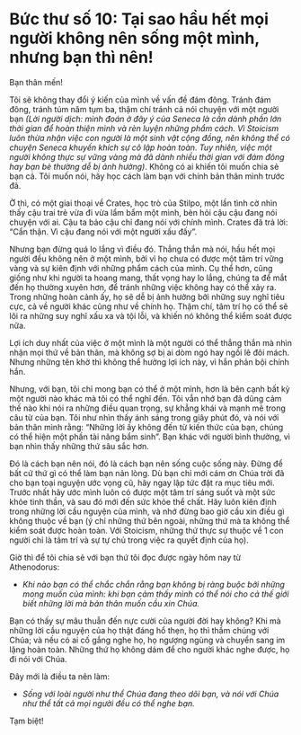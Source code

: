 # Bức thư số 10: Tại sao hầu hết mọi người không nên sống một mình, nhưng bạn thì nên!

Bạn thân mến!

Tôi sẽ không thay đổi ý kiến của mình về vấn đề đám đông. Tránh đám đông, tránh túm năm tụm ba, thậm chí tránh cả nói chuyện với một người bạn _(Lời người dịch: mình đoán ở đây ý của Seneca là cần dành phần lớn thời gian để hoàn thiện mình và rèn luyện những phẩm cách. Vì Stoicism luôn thừa nhận việc con người là một sinh vật cộng đồng, nên không thể có chuyện Seneca khuyến khích sự cô lập hoàn toàn. Tuy nhiên, việc một người không thực sự vững vàng mà đã dành nhiều thời gian với đám đông hay bạn bè thường dễ bị ảnh hưởng)_. Không có ai khiến tôi muốn chia sẻ bạn cả. Tôi muốn nói, hãy học cách làm bạn với chính bản thân mình trước đã.

Ờ thì, có một giai thoại về Crates, học trò của Stilpo, một lần tình cờ nhìn thấy cậu trai trẻ vừa đi vừa lẩm bẩm một mình, bèn hỏi cậu cậu đang nói chuyện với ai. Cậu ta bảo cậu chỉ đang nói với chính mình. Crates đã trả lời: “Cẩn thận. Vì cậu đang nói với một người xấu đấy”.

Nhưng bạn đừng quá lo lắng vì điều đó. Thẳng thắn mà nói, hầu hết mọi người đều không nên ở một mình, bởi vì họ chưa có được một tâm trí vững vàng và sự kiên định với những phẩm cách của mình. Cụ thể hơn, cũng giống như khi người ta hoang mang, thất vọng hay lo lắng, chúng ta để mắt đến họ thường xuyên hơn, để tránh những việc không hay có thể xảy ra. Trong những hoàn cảnh ấy, họ sẽ dễ bị ảnh hưởng bởi những suy nghĩ tiêu cực, cả về người khác cũng như về chính họ. Thậm chí, tâm trí họ có thể sẽ lôi ra những suy nghĩ xấu xa và tội lỗi, và khiến nó không thể kiểm soát được nữa.

Lợi ích duy nhất của việc ở một mình là một người có thể thẳng thắn mà nhìn nhận mọi thứ về bản thân, mà không sợ bị ai dòm ngó hay ngồi lê đôi mách. Nhưng những tên khờ thì không thể hưởng lợi ích này, vì hắn phản bội chính hắn.

Nhưng, với bạn, tôi chỉ mong bạn có thể ở một mình, hơn là bên cạnh bất kỳ một người nào khác mà tôi có thể nghĩ đến. Tôi vẫn nhớ bạn đã dũng cảm thế nào khi nói ra những điều quan trọng, sự khẳng khái và mạnh mẽ trong câu từ của bạn. Tôi như nhìn thấy ánh sáng trong giây phút đó, và nói với bản thân mình rằng: “Những lời ấy không đến từ kiến thức của bạn, chúng có thể hiện một phần tài năng bẩm sinh”. Bạn khác với người bình thường, vì bạn nhìn thấy những thứ sâu sắc hơn.

Đó là cách bạn nên nói, đó là cách bạn nên sống cuộc sống này. Đừng để bất cứ thứ gì có thể làm bạn nản lòng. Dù bạn chỉ mới cám ơn Chúa trời đã cho bạn toại nguyện ước vọng cũ, hãy ngay lập tức đặt ra mục tiêu mới. Trước nhất hãy ước mình luôn có được một tâm trí sáng suốt và một sức khỏe tinh thần, và sau đó mới đến sức khỏe thể chất. Hãy luôn kiên định trong những lời cầu nguyện của mình, và nhớ đừng bao giờ cầu xin điều gì không thuộc về bạn (ý chỉ những thứ bên ngoài, những thứ mà ta không thể kiểm soát được hoàn toàn. Với Stoicism, những thứ thực sự thuộc về 1 con người chỉ là tâm trí và sự tự chủ trong việc ra quyết định của họ).

Giờ thì để tôi chia sẻ với bạn thứ tôi đọc được ngày hôm nay từ Athenodorus:

- _Khi nào bạn có thể chắc chắn rằng bạn không bị ràng buộc bởi những mong muốn của mình: khi bạn cảm thấy mình có thể nói cho cả thế giới biết những lời mà bản thân muốn cầu xin Chúa._

Bạn có thấy sự mâu thuẫn đến nực cười của người đời hay không? Khi mà những lời cầu nguyện của họ thật đáng hổ thẹn, họ thì thầm chúng với Chúa; và nếu có ai cố gắng nghe họ, họ ngượng ngùng và chuyển sang im lặng hoàn toàn. Những thứ họ không dám để cho người khác nghe được, họ đi nói với Chúa.

Đây mới là điều ta nên làm:

- _Sống với loài người như thể Chúa đang theo dõi bạn, và nói với Chúa như thể tất cả mọi người đều có thể nghe bạn._

Tạm biệt!